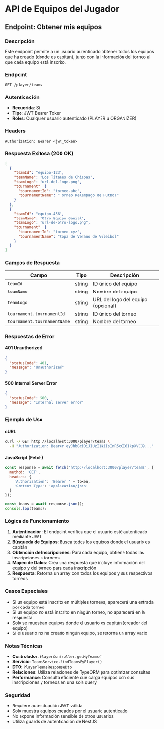 # API de Equipos del Jugador

## Endpoint: Obtener mis equipos

### Descripción
Este endpoint permite a un usuario autenticado obtener todos los equipos que ha creado (donde es capitán), junto con la información del torneo al que cada equipo está inscrito.

### Endpoint
```
GET /player/teams
```

### Autenticación
- **Requerida**: Sí
- **Tipo**: JWT Bearer Token
- **Roles**: Cualquier usuario autenticado (PLAYER u ORGANIZER)

### Headers
```
Authorization: Bearer <jwt_token>
```

### Respuesta Exitosa (200 OK)

```json
[
  {
    "teamId": "equipo-123",
    "teamName": "Los Titanes de Chiapas",
    "teamLogo": "url-del-logo.png",
    "tournament": {
      "tournamentId": "torneo-abc",
      "tournamentName": "Torneo Relámpago de Fútbol"
    }
  },
  {
    "teamId": "equipo-456",
    "teamName": "Otro Equipo Genial",
    "teamLogo": "url-de-otro-logo.png",
    "tournament": {
      "tournamentId": "torneo-xyz",
      "tournamentName": "Copa de Verano de Voleibol"
    }
  }
]
```

### Campos de Respuesta

| Campo | Tipo | Descripción |
|-------|------|-------------|
| `teamId` | string | ID único del equipo |
| `teamName` | string | Nombre del equipo |
| `teamLogo` | string | URL del logo del equipo (opcional) |
| `tournament.tournamentId` | string | ID único del torneo |
| `tournament.tournamentName` | string | Nombre del torneo |

### Respuestas de Error

#### 401 Unauthorized
```json
{
  "statusCode": 401,
  "message": "Unauthorized"
}
```

#### 500 Internal Server Error
```json
{
  "statusCode": 500,
  "message": "Internal server error"
}
```

### Ejemplo de Uso

#### cURL
```bash
curl -X GET http://localhost:3000/player/teams \
  -H "Authorization: Bearer eyJhbGciOiJIUzI1NiIsInR5cCI6IkpXVCJ9..."
```

#### JavaScript (Fetch)
```javascript
const response = await fetch('http://localhost:3000/player/teams', {
  method: 'GET',
  headers: {
    'Authorization': 'Bearer ' + token,
    'Content-Type': 'application/json'
  }
});

const teams = await response.json();
console.log(teams);
```

### Lógica de Funcionamiento

1. **Autenticación**: El endpoint verifica que el usuario esté autenticado mediante JWT
2. **Búsqueda de Equipos**: Busca todos los equipos donde el usuario es capitán
3. **Obtención de Inscripciones**: Para cada equipo, obtiene todas las inscripciones a torneos
4. **Mapeo de Datos**: Crea una respuesta que incluye información del equipo y del torneo para cada inscripción
5. **Respuesta**: Retorna un array con todos los equipos y sus respectivos torneos

### Casos Especiales

- Si un equipo está inscrito en múltiples torneos, aparecerá una entrada por cada torneo
- Si un equipo no está inscrito en ningún torneo, no aparecerá en la respuesta
- Solo se muestran equipos donde el usuario es capitán (creador del equipo)
- Si el usuario no ha creado ningún equipo, se retorna un array vacío

### Notas Técnicas

- **Controlador**: `PlayerController.getMyTeams()`
- **Servicio**: `TeamsService.findTeamsByPlayer()`
- **DTO**: `PlayerTeamsResponseDto`
- **Relaciones**: Utiliza relaciones de TypeORM para optimizar consultas
- **Performance**: Consulta eficiente que carga equipos con sus inscripciones y torneos en una sola query

### Seguridad

- Requiere autenticación JWT válida
- Solo muestra equipos creados por el usuario autenticado
- No expone información sensible de otros usuarios
- Utiliza guards de autenticación de NestJS